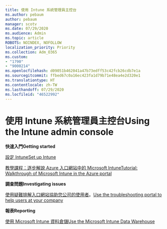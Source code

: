```yaml
---
title: 使用 Intune 系統管理員主控台
ms.author: pebaum
author: pebaum
manager: scotv
ms.date: 07/29/2020
ms.audience: Admin
ms.topic: article
ROBOTS: NOINDEX, NOFOLLOW
localization_priority: Priority
ms.collection: Adm_O365
ms.custom:
- "1790"
- "9000214"
ms.openlocfilehash: d09051b462041a47b73edff53c42fcb26cdb7e1a
ms.sourcegitcommit: ffbed67c0a16ec423fa1d79b71e48ea4e2d320e1
ms.translationtype: HT
ms.contentlocale: zh-TW
ms.lasthandoff: 07/29/2020
ms.locfileid: "46522992"
---
```

# <a name="using-the-intune-admin-console"></a><span data-ttu-id="e0890-102">使用 Intune 系統管理員主控台</span><span class="sxs-lookup"><span data-stu-id="e0890-102">Using the Intune admin console</span></span>

<span data-ttu-id="e0890-103">**快速入門**</span><span class="sxs-lookup"><span data-stu-id="e0890-103">**Getting started**</span></span>

[<span data-ttu-id="e0890-104">設定 Intune</span><span class="sxs-lookup"><span data-stu-id="e0890-104">Set up Intune</span></span>](https://docs.microsoft.com/intune/setup-steps)

[<span data-ttu-id="e0890-105">教學課程：逐步解說 Azure 入口網站中的 Microsoft Intune</span><span class="sxs-lookup"><span data-stu-id="e0890-105">Tutorial: Walkthrough of Microsoft Intune in the Azure portal</span></span>](https://docs.microsoft.com/intune/tutorial-walkthrough-intune-portal)

<span data-ttu-id="e0890-106">**調查問題**</span><span class="sxs-lookup"><span data-stu-id="e0890-106">**Investigating issues**</span></span>

<span data-ttu-id="e0890-107">[使用疑難排解入口網站協助您公司的使用者](https://docs.microsoft.com/intune/help-desk-operators)。</span><span class="sxs-lookup"><span data-stu-id="e0890-107">[Use the troubleshooting portal to help users at your company](https://docs.microsoft.com/intune/help-desk-operators)</span></span>

<span data-ttu-id="e0890-108">**報表**</span><span class="sxs-lookup"><span data-stu-id="e0890-108">**Reporting**</span></span>

[<span data-ttu-id="e0890-109">使用 Microsoft Intune 資料倉儲</span><span class="sxs-lookup"><span data-stu-id="e0890-109">Use the Microsoft Intune Data Warehouse</span></span>](https://docs.microsoft.com/intune/reports-nav-create-intune-reports)